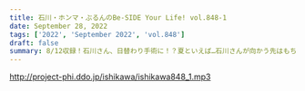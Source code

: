 ```yaml
---
title: 石川・ホンマ・ぶるんのBe-SIDE Your Life! vol.848-1
date: September 28, 2022
tags: ['2022', 'September 2022', 'vol.848']
draft: false
summary: 8/12収録！石川さん、日替わり手術に！？夏といえば…石川さんが向かう先はもちろん！
---
```


http://project-phi.ddo.jp/ishikawa/ishikawa848_1.mp3